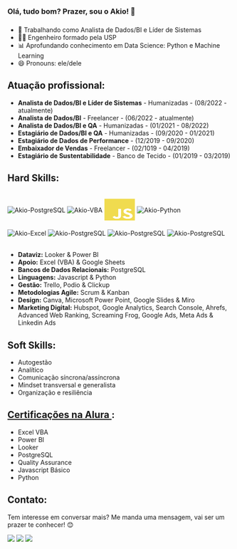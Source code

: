 ### Olá, tudo bom? Prazer, sou o Akio! 👋 <h3>

- 🔭 Trabalhando como Analista de Dados/BI e Líder de Sistemas
- 🧑‍🎓 Engenheiro formado pela USP
- 📊 Aprofundando conhecimento em Data Science: Python e Machine Learning
- 😄 Pronouns: ele/dele

## Atuação profissional:
- **Analista de Dados/BI e Líder de Sistemas** - Humanizadas - (08/2022 - atualmente)
- **Analista de Dados/BI** - Freelancer - (06/2022 - atualmente)
- **Analista de Dados/BI e QA** - Humanizadas - (01/2021 - 08/2022)
- **Estagiário de Dados/BI e QA** - Humanizadas - (09/2020 - 01/2021)
- **Estagiário de Dados de Performance** - (12/2019 - 09/2020)
- **Embaixador de Vendas** - Freelancer - (02/1019 - 04/2019)
- **Estagiário de Sustentabilidade** - Banco de Tecido - (01/2019 - 03/2019)

## Hard Skills:
<div style="display: inline_block"><br>
  <img align="center" alt="Akio-PostgreSQL" height="50" width="70" src="https://cdn.jsdelivr.net/gh/devicons/devicon/icons/postgresql/postgresql-original-wordmark.svg">
  <img align="center" alt="Akio-VBA" height="45" width="45" src="https://www.shareicon.net/data/128x128/2015/10/23/660731_interface_512x512.png">
    <img align="center" alt="Akio-Js" height="50" width="70" src="https://raw.githubusercontent.com/devicons/devicon/master/icons/javascript/javascript-plain.svg">
  <img align="center" alt="Akio-Python" height="50" width="70" src="https://cdn.jsdelivr.net/gh/devicons/devicon/icons/python/python-original-wordmark.svg">
</div>
<div style="display: inline_block"><br>
  <img align="center" alt="Akio-Excel" height="20" width="100" 
  src="https://img.shields.io/badge/Microsoft_Excel-217346?style=for-the-badge&logo=microsoft-excel&logoColor=white">
  <img align="center" alt="Akio-PostgreSQL" height="20" width="100" 
  src="https://img.shields.io/badge/Google%20Sheets-34A853?style=for-the-badge&logo=google-sheets&logoColor=white">
  <img align="center" alt="Akio-PostgreSQL" height="20" width="85" 
  src="https://img.shields.io/badge/PowerBI-F2C811?style=for-the-badge&logo=Power%20BI&logoColor=white">
  <img align="center" alt="Akio-PostgreSQL" height="20" width="100" 
  src="https://img.shields.io/badge/Google%20Analytics-E37400?style=for-the-badge&logo=google%20analytics&logoColor=white">
</div>

</br>

- **Dataviz:** Looker & Power BI
- **Apoio:** Excel (VBA) & Google Sheets
- **Bancos de Dados Relacionais:** PostgreSQL
- **Linguagens:** Javascript & Python
- **Gestão:** Trello, Podio & Clickup
- **Metodologias Agile:** Scrum & Kanban
- **Design:** Canva, Microsoft Power Point, Google Slides & Miro
- **Marketing Digital:** Hubspot, Google Analytics, Search Console, Ahrefs, Advanced Web Ranking, Screaming Frog, Google Ads, Meta Ads & Linkedin Ads


## Soft Skills:
- Autogestão
- Analítico
- Comunicação síncrona/assíncrona
- Mindset transversal e generalista
- Organização e resiliência

## <a href="https://cursos.alura.com.br/user/akiofmm/fullCertificate/12313a9d8d75ae66fe700d807729b359"> Certificações na Alura </a>:
- Excel VBA
- Power BI
- Looker
- PostgreSQL
- Quality Assurance
- Javascript Básico
- Python


## Contato:

Tem interesse em conversar mais? Me manda uma mensagem, vai ser um prazer te conhecer! 😊
<div>
  <a href="https://www.linkedin.com/in/akiofmm" target="_blank"><img src="https://img.shields.io/badge/-LinkedIn-%230077B5?style=for-the-badge&logo=linkedin&logoColor=white" target="_blank"></a>
  <a href = "mailto:akiofmm@gmail.com"><img src="https://img.shields.io/badge/Gmail-D14836?style=for-the-badge&logo=gmail&logoColor=white" target="_blank"></a>
    <a href = "https://wa.me/5511988871585"><img src="https://img.shields.io/badge/WhatsApp-25D366?style=for-the-badge&logo=whatsapp&logoColor=white"></a>
</div>
